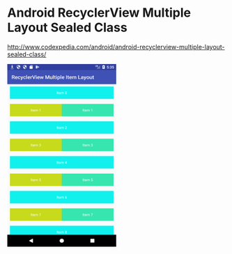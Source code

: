 # Android RecyclerView Multiple Layout Sealed Class
http://www.codexpedia.com/android/android-recyclerview-multiple-layout-sealed-class/

<img src="https://github.com/codexpedia/android_recyclerview_multiple_layout_sealed_class/blob/master/captures/main.png" width="250" height="420" />
